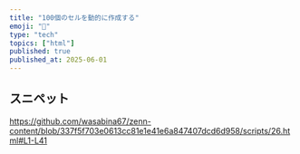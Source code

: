 ```yaml
---
title: "100個のセルを動的に作成する"
emoji: "🧬"
type: "tech"
topics: ["html"]
published: true
published_at: 2025-06-01
---
```


## スニペット

https://github.com/wasabina67/zenn-content/blob/337f5f703e0613cc81e1e41e6a847407dcd6d958/scripts/26.html#L1-L41
